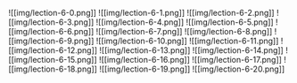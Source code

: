 ![[img/lection-6-0.png]]
![[img/lection-6-1.png]]
![[img/lection-6-2.png]]
![[img/lection-6-3.png]]
![[img/lection-6-4.png]]
![[img/lection-6-5.png]]
![[img/lection-6-6.png]]
![[img/lection-6-7.png]]
![[img/lection-6-8.png]]
![[img/lection-6-9.png]]
![[img/lection-6-10.png]]
![[img/lection-6-11.png]]
![[img/lection-6-12.png]]
![[img/lection-6-13.png]]
![[img/lection-6-14.png]]
![[img/lection-6-15.png]]
![[img/lection-6-16.png]]
![[img/lection-6-17.png]]
![[img/lection-6-18.png]]
![[img/lection-6-19.png]]
![[img/lection-6-20.png]]
